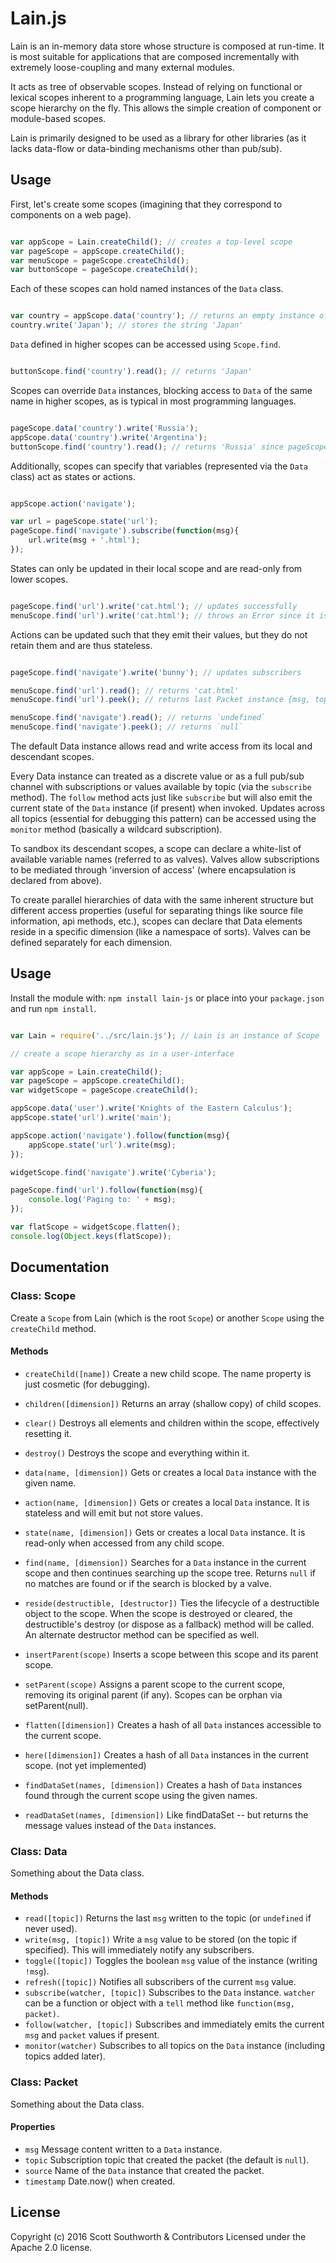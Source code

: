 # Lain.js

Lain is an in-memory data store whose structure is composed at run-time. It is most suitable for applications that are composed incrementally with extremely loose-coupling and many external modules.

It acts as tree of observable scopes. Instead of relying on functional or lexical scopes inherent to a programming language, Lain lets you create a scope hierarchy on the fly. This allows the simple creation of component or module-based scopes.

Lain is primarily designed to be used as a library for other libraries (as it lacks data-flow or data-binding mechanisms other than pub/sub).

## Usage

First, let's create some scopes (imagining that they correspond to components on a web page).

```javascript

var appScope = Lain.createChild(); // creates a top-level scope
var pageScope = appScope.createChild();
var menuScope = pageScope.createChild();
var buttonScope = pageScope.createChild();

```

Each of these scopes can hold named instances of the `Data` class.

```javascript

var country = appScope.data('country'); // returns an empty instance of class Data
country.write('Japan'); // stores the string 'Japan'

```

`Data` defined in higher scopes can be accessed using `Scope.find`.

```javascript

buttonScope.find('country').read(); // returns 'Japan'

```

Scopes can override `Data` instances, blocking access to `Data` of the same name in higher scopes, as is typical in most programming languages.

```javascript

pageScope.data('country').write('Russia');
appScope.data('country').write('Argentina');
buttonScope.find('country').read(); // returns 'Russia' since pageScope is found before the appScope

```

Additionally, scopes can specify that variables (represented via the `Data` class) act as states or actions.

```javascript

appScope.action('navigate');

var url = pageScope.state('url');
pageScope.find('navigate').subscribe(function(msg){
    url.write(msg + '.html');
});

```

States can only be updated in their local scope and are read-only from lower scopes.

```javascript

pageScope.find('url').write('cat.html'); // updates successfully
menuScope.find('url').write('cat.html'); // throws an Error since it is read-only from the child scope


```

Actions can be updated such that they emit their values, but they do not retain them and are thus stateless.

```javascript

pageScope.find('navigate').write('bunny'); // updates subscribers

menuScope.find('url').read(); // returns 'cat.html'
menuScope.find('url').peek(); // returns last Packet instance {msg, topic, source, timestamp}

menuScope.find('navigate').read(); // returns `undefined`
menuScope.find('navigate').peek(); // returns `null`

```

The default Data instance allows read and write access from its local and descendant scopes.

Every Data instance can treated as a discrete value or as a full pub/sub channel with subscriptions or values available by topic (via the `subscribe` method). The `follow` method acts just like `subscribe` but will also emit the current state of the `Data` instance (if present) when invoked.
Updates across all topics (essential for debugging this pattern) can be accessed using the `monitor` method (basically a wildcard subscription).

To sandbox its descendant scopes, a scope can declare a white-list of available variable names (referred to as valves).
Valves allow subscriptions to be mediated through 'inversion of access' (where encapsulation is declared from above).

To create parallel hierarchies of data with the same inherent structure but different access properties (useful for separating things like source file information, api methods, etc.), scopes can declare that Data elements reside in a specific dimension (like a namespace of sorts). Valves can be defined separately for each dimension.


## Usage
Install the module with: `npm install lain-js` or place into your `package.json`
and run `npm install`.

```javascript

var Lain = require('../src/lain.js'); // Lain is an instance of Scope

// create a scope hierarchy as in a user-interface

var appScope = Lain.createChild();
var pageScope = appScope.createChild();
var widgetScope = pageScope.createChild();

appScope.data('user').write('Knights of the Eastern Calculus');
appScope.state('url').write('main');

appScope.action('navigate').follow(function(msg){
    appScope.state('url').write(msg);
});

widgetScope.find('navigate').write('Cyberia');

pageScope.find('url').follow(function(msg){
    console.log('Paging to: ' + msg);
});

var flatScope = widgetScope.flatten();
console.log(Object.keys(flatScope));

```


## Documentation

### Class: Scope

Create a `Scope` from Lain (which is the root `Scope`) or another `Scope` using the `createChild` method.

#### Methods

* `createChild([name])` Create a new child scope. The name property is just cosmetic (for debugging).
* `children([dimension])` Returns an array (shallow copy) of child scopes.
* `clear()` Destroys all elements and children within the scope, effectively resetting it.
* `destroy()` Destroys the scope and everything within it.
* `data(name, [dimension])` Gets or creates a local `Data` instance with the given name.
* `action(name, [dimension])` Gets or creates a local `Data` instance. It is stateless and will emit but not store values.
* `state(name, [dimension])` Gets or creates a local `Data` instance. It is read-only when accessed from any child scope.
* `find(name, [dimension])` Searches for a `Data` instance in the current scope and then continues searching up the scope tree.
Returns `null` if no matches are found or if the search is blocked by a valve.
* `reside(destructible, [destructor])` Ties the lifecycle of a destructible object to the scope. When the scope is destroyed or cleared,
the destructible's destroy (or dispose as a fallback) method will be called. An alternate destructor method can be specified as well.

* `insertParent(scope)` Inserts a scope between this scope and its parent scope.
* `setParent(scope)` Assigns a parent scope to the current scope, removing its original parent (if any).
Scopes can be orphan via setParent(null).
* `flatten([dimension])` Creates a hash of all `Data` instances accessible to the current scope.
* `here([dimension])` Creates a hash of all `Data` instances in the current scope. (not yet implemented)
* `findDataSet(names, [dimension])` Creates a hash of `Data` instances found through the current scope using the given names.
* `readDataSet(names, [dimension])` Like findDataSet -- but returns the message values instead of the `Data` instances.


### Class: Data

Something about the Data class.

#### Methods

* `read([topic])` Returns the last `msg` written to the topic (or `undefined` if never used).
* `write(msg, [topic])` Write a `msg` value to be stored (on the topic if specified). This will immediately notify any subscribers.
* `toggle([topic])` Toggles the boolean `msg` value of the instance (writing `!msg`).
* `refresh([topic])` Notifies all subscribers of the current `msg` value.
* `subscribe(watcher, [topic])` Subscribes to the `Data` instance. `watcher` can be a function or object with a `tell` method like `function(msg, packet)`.
* `follow(watcher, [topic])` Subscribes and immediately emits the current `msg` and `packet` values if present.
* `monitor(watcher)` Subscribes to all topics on the `Data` instance (including topics added later).


### Class: Packet

Something about the Data class.

#### Properties

* `msg` Message content written to a `Data` instance.
* `topic` Subscription topic that created the packet (the default is `null`).
* `source` Name of the `Data` instance that created the packet.
* `timestamp` Date.now() when created.




## License
Copyright (c) 2016 Scott Southworth & Contributors
Licensed under the Apache 2.0 license.
















